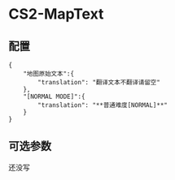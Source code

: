 # CS2-MapText
## 配置
``` 
{   
	"地图原始文本":{
		"translation": "翻译文本不翻译请留空"
	},
	"[NORMAL MODE]":{
		"translation": "**普通难度[NORMAL]**"
	}
}
```
## 可选参数
还没写

